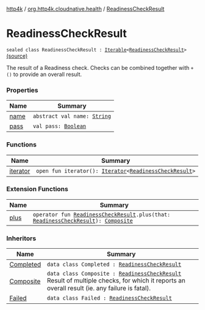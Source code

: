 [http4k](../../index.md) / [org.http4k.cloudnative.health](../index.md) / [ReadinessCheckResult](./index.md)

# ReadinessCheckResult

`sealed class ReadinessCheckResult : `[`Iterable`](https://kotlinlang.org/api/latest/jvm/stdlib/kotlin.collections/-iterable/index.html)`<`[`ReadinessCheckResult`](./index.md)`>` [(source)](https://github.com/http4k/http4k/blob/master/http4k-cloudnative/src/main/kotlin/org/http4k/cloudnative/health/ReadinessCheckResult.kt#L14)

The result of a Readiness check. Checks can be combined together with `+()` to provide an overall result.

### Properties

| Name | Summary |
|---|---|
| [name](name.md) | `abstract val name: `[`String`](https://kotlinlang.org/api/latest/jvm/stdlib/kotlin/-string/index.html) |
| [pass](pass.md) | `val pass: `[`Boolean`](https://kotlinlang.org/api/latest/jvm/stdlib/kotlin/-boolean/index.html) |

### Functions

| Name | Summary |
|---|---|
| [iterator](iterator.md) | `open fun iterator(): `[`Iterator`](https://kotlinlang.org/api/latest/jvm/stdlib/kotlin.collections/-iterator/index.html)`<`[`ReadinessCheckResult`](./index.md)`>` |

### Extension Functions

| Name | Summary |
|---|---|
| [plus](../plus.md) | `operator fun `[`ReadinessCheckResult`](./index.md)`.plus(that: `[`ReadinessCheckResult`](./index.md)`): `[`Composite`](../-composite/index.md) |

### Inheritors

| Name | Summary |
|---|---|
| [Completed](../-completed/index.md) | `data class Completed : `[`ReadinessCheckResult`](./index.md) |
| [Composite](../-composite/index.md) | `data class Composite : `[`ReadinessCheckResult`](./index.md)<br>Result of multiple checks, for which it reports an overall result (ie. any failure is fatal). |
| [Failed](../-failed/index.md) | `data class Failed : `[`ReadinessCheckResult`](./index.md) |
